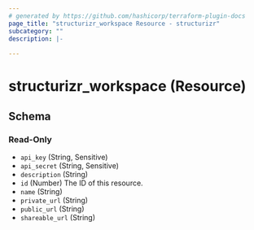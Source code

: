 ```yaml
---
# generated by https://github.com/hashicorp/terraform-plugin-docs
page_title: "structurizr_workspace Resource - structurizr"
subcategory: ""
description: |-
  
---
```


# structurizr_workspace (Resource)





<!-- schema generated by tfplugindocs -->
## Schema

### Read-Only

- `api_key` (String, Sensitive)
- `api_secret` (String, Sensitive)
- `description` (String)
- `id` (Number) The ID of this resource.
- `name` (String)
- `private_url` (String)
- `public_url` (String)
- `shareable_url` (String)
